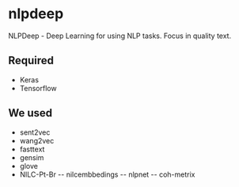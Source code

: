 # nlpdeep
NLPDeep - Deep Learning for using NLP tasks. Focus in quality text.

## Required
- Keras
- Tensorflow

## We used
- sent2vec
- wang2vec
- fasttext
- gensim
- glove
- NILC-Pt-Br
  -- nilcembbedings
  -- nlpnet
  -- coh-metrix 

